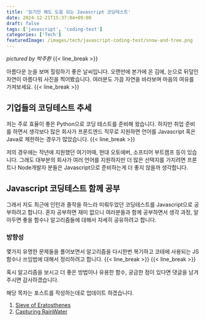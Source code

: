 ```yaml
---
title: '읽기만 해도 도움 되는 Javascript 코딩테스트'
date: 2024-12-21T15:37:04+09:00
draft: false
tags: ['javascript', 'coding-test']
categories: ['Tech']
featuredImage: /images/tech/javascript-coding-test/snow-and-tree.png
---
```


_pictured by 박주환_
{{< line_break >}}

아름다운 눈을 보며 힐링하기 좋은 날씨입니다. 오랜만에 본가에 온 김에, 눈으로 뒤덮인 자연이 아름다워 사진을 찍어봤습니다. 여러분도 가끔 자연을 바라보며 마음의 여유를 가져보세요.
{{< line_break >}}

## 기업들의 코딩테스트 추세

저는 주로 효율이 좋은 Python으로 코딩 테스트를 준비해 왔습니다. 하지만 취업 준비를 하면서 생각보다 많은 회사가 프론트엔드 직무로 지원하면 언어를 Javascript 혹은 Java로 제한하는 경우가 많았습니다.
{{< line_break >}}

저의 경우에는 작년에 지원했던 여기어때, 현대 오토에버, 소프티어 부트캠프 등이 있습니다. 그래도 대부분의 회사가 여러 언어를 지원하지만 더 많은 선택지를 가지려면 프론트나 Node개발자 분들은 Javascript으로 준비하는게 더 좋지 않을까 생각합니다.

## Javascript 코딩테스트 함께 공부

그래서 저도 최근에 인턴과 졸작을 하느라 미뤄두었던 코딩테스트를 Javascript으로 공부하려고 합니다. 혼자 공부하면 재미 없으니 여러분들과 함께 공부하면서 생각 과정, 알아두면 좋을 함수나 알고리즘들에 대해서 자세히 공유하려고 합니다.

### 방향성

몇가지 유명한 문제들을 풀어보면서 알고리즘을 다시한번 복기하고 코테에 사용되는 JS 함수나 쓰임법에 대해서 정리하려고 합니다.
{{< line_break >}}
{{< line_break >}}

혹시 알고리즘을 보시고 더 좋은 방법이나 유용한 함수, 궁금한 점이 있다면 댓글을 남겨주시면 감사하겠습니다.

해당 목차는 포스트를 작성하는데로 업데이트 하겠습니다.

1. [Sieve of Eratosthenes](https://jwanp.github.io/posts/sieve-of-eratosthenes/)
2. [Capturing RainWater](https://jwanp.github.io/posts/capturing-rainwater/)
